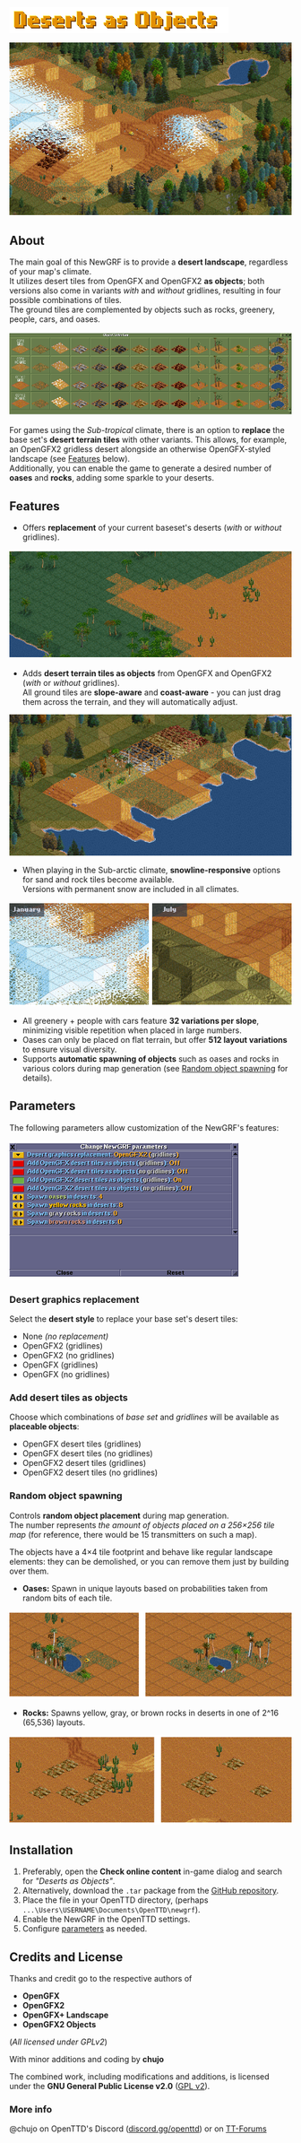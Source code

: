 ![Title.](_readme/title.png)

![Preview.](_readme/preview.png)

## About

The main goal of this NewGRF is to provide a **desert landscape**, regardless of your map's climate.<br>
It utilizes desert tiles from OpenGFX and OpenGFX2 **as objects**; both versions also come in variants _with_ and _without_ gridlines, resulting in four possible combinations of tiles.<br>
The ground tiles are complemented by objects such as rocks, greenery, people, cars, and oases.

![Objects.](_readme/objects.png)

For games using the _Sub-tropical_ climate, there is an option to **replace** the base set's **desert terrain tiles** with other variants. This allows, for example, an OpenGFX2 gridless desert alongside an otherwise OpenGFX-styled landscape (see [Features](#image-anchor) below).<br>
Additionally, you can enable the game to generate a desired number of **oases** and **rocks**, adding some sparkle to your deserts.


## Features

- Offers **replacement** of your current baseset's deserts (_with_ or _without_ gridlines).<a name="image-anchor"></a>

![Desert replacement.](_readme/replacement.png)

- Adds **desert terrain tiles as objects** from OpenGFX and OpenGFX2 (_with_ or _without_ gridlines).<br>
All ground tiles are **slope-aware** and **coast-aware** - you can just drag them across the terrain, and they will automatically adjust.

![Autoslope, autocoast.](_readme/autoslope_autocoast.png)

- When playing in the Sub-arctic climate, **snowline-responsive** options for sand and rock tiles become available.<br>
Versions with permanent snow are included in all climates.

![Snowline.](_readme/snowline.png)

- All greenery + people with cars feature **32 variations per slope**, minimizing visible repetition when placed in large numbers.
- Oases can only be placed on flat terrain, but offer **512 layout variations** to ensure visual diversity.
- Supports **automatic spawning of objects** such as oases and rocks in various colors during map generation (see [Random object spawning](#random-object-spawning) for details).


## Parameters

The following parameters allow customization of the NewGRF's features:

![Parameters.](_readme/parameters.png)


### Desert graphics replacement

Select the **desert style** to replace your base set's desert tiles:

- None _(no replacement)_
- OpenGFX2 (gridlines)
- OpenGFX2 (no gridlines)
- OpenGFX (gridlines)
- OpenGFX (no gridlines)


### Add desert tiles as objects

Choose which combinations of _base set_ and _gridlines_ will be available as **placeable objects**:

- OpenGFX desert tiles (gridlines)
- OpenGFX desert tiles (no gridlines)
- OpenGFX2 desert tiles (gridlines)
- OpenGFX2 desert tiles (no gridlines)


### Random object spawning

Controls **random object placement** during map generation.<br>
The number represents _the amount of objects placed on a 256×256 tile map_ (for reference, there would be 15 transmitters on such a map).

The objects have a 4×4 tile footprint and behave like regular landscape elements: they can be demolished, or you can remove them just by building over them.

- **Oases:** Spawn in unique layouts based on probabilities taken from random bits of each tile.

![Oases.](_readme/oases.png)

- **Rocks:** Spawns yellow, gray, or brown rocks in deserts in one of 2^16 (65,536) layouts.

![Rocks.](_readme/rocks.png)


## Installation

1. Preferably, open the **Check online content** in-game dialog and search for _"Deserts as Objects"_.
2. Alternatively, download the `.tar` package from the [GitHub repository](https://github.com/chujo-chujo/Deserts-as-Objects/releases).
3. Place the file in your OpenTTD directory, (perhaps  `...\Users\USERNAME\Documents\OpenTTD\newgrf`).
4. Enable the NewGRF in the OpenTTD settings.
5. Configure [parameters](#parameters) as needed.


## Credits and License

Thanks and credit go to the respective authors of

- **OpenGFX**
- **OpenGFX2**
- **OpenGFX+ Landscape**
- **OpenGFX2 Objects**

(_All licensed under GPLv2_)

With minor additions and coding by **chujo**

  
The combined work, including modifications and additions, is licensed under the **GNU General Public License v2.0** ([GPL v2](https://www.gnu.org/licenses/old-licenses/gpl-2.0.en.html)).


### More info

@chujo on OpenTTD's Discord ([discord.gg/openttd](https://discord.gg/openttd))
or on [TT-Forums](https://www.tt-forums.net/)
